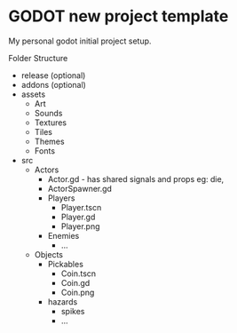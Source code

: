 # GODOT new project template
My personal godot initial project setup.

Folder Structure

- release   (optional) 
- addons    (optional)
- assets
    - Art
    - Sounds
    - Textures
    - Tiles
    - Themes
    - Fonts
- src
    - Actors
        - Actor.gd -  has shared signals and props eg: die, 
        - ActorSpawner.gd
        - Players
            - Player.tscn
            - Player.gd
            - Player.png
        - Enemies
            - ...
    - Objects
        - Pickables
            - Coin.tscn
            - Coin.gd
            - Coin.png
        - hazards
            - spikes
            - ...



